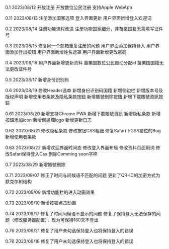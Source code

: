 0.1
2023/08/12
开放注册
开放数位公民注册
支持Apple WebApp

0.11
2023/08/13
注册添加国家选项
登入界面更新
用户界面新增登入欢迎词

0.2
2023/08/14
注册功能流程改进
注册功能国家细分，非苗栗国籍无需填写证件号

0.3
2023/08/15
修复同一个邮箱重复注册的问题
用户界面添加保持登入
用户界面添加登出按钮
用户界面新增姓名遮罩
用户界面新增更改密码

0.4
2023/08/16
用户界面新增更新资料
苗栗国数位公民自动分配id
苗栗国国籍无法更改证件号

0.5
2023/08/17
新增身份识别码

0.6
2023/08/19
修改Header选单
新增身份识别码国籍
新增侧边栏
新增版本号及版权声明
新增使用者条款及隐私条款按鈕
新增賬號刪除按鈕
新增下載賬號資訊按鈕

0.61
2023/08/20
新增支持Chrome PWA
新增下載賬號資訊
新增隐私条款
新增按鈕添加icon
新增側邊欄logo
新增更新日志

0.62
2023/08/21
修改隐私条款
修改按钮CSS粗细
修复Safari下CSS错位的Bug
新增使用者条款

0.63
2023/08/22
新增欢迎界面时间态
修改登入界面布局
修改资料页面用词
修改Safari保持登入Css
删除Comming soon字样

0.7
2023/08/29
新增賬號刪除

0.71
2023/09/07
修正了时间与问候语不匹配的问题
更新了QR-ID的加密方式为默克尔树结构

0.72
2023/09/09
新增功能栏的进入动画效果

0.73
2023/09/10
新增按钮点击动画

0.74
2023/09/17
修复了时间问候语不显示的问题
修复了保持登入无法保存的问题（修改服务器配置），现为可保持180天不登出

0.76
2023/09/21
修复了用户未勾选保持登入也将保持登入的错误

0.76
2023/09/18
修复了用户未勾选保持登入也将保持登入的错误